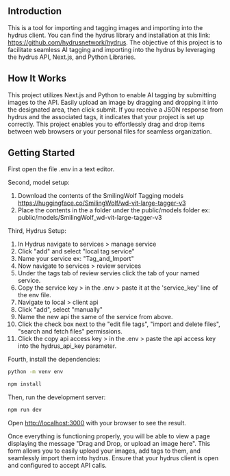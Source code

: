 ## Introduction

This is a tool for importing and tagging images and importing into the hydrus client. You can find the hydrus library and installation at this link: https://github.com/hydrusnetwork/hydrus. The objective of this project is to facilitate seamless AI tagging and importing into the hydrus by leveraging the hydrus API, Next.js, and Python Libraries.

## How It Works

This project utilizes Next.js and Python to enable AI tagging by submitting images to the API. Easily upload an image by dragging and dropping it into the designated area, then click submit. If you receive a JSON response from hydrus and the associated tags, it indicates that your project is set up correctly. This project enables you to effortlessly drag and drop items between web browsers or your personal files for seamless organization.


## Getting Started
First open the file .env in a text editor.

Second, model setup:

1. Download the contents of the SmilingWolf Tagging models https://huggingface.co/SmilingWolf/wd-vit-large-tagger-v3
2. Place the contents in the a folder under the public/models folder
  ex: public/models/SmilingWolf_wd-vit-large-tagger-v3

Third, Hydrus Setup:
1. In Hydrus navigate to services > manage service
2. Click "add" and select "local tag service"
3. Name your service ex: "Tag_and_Import"
4. Now navigate to services > review services
5. Under the tags tab of review servies click the tab of your named service.
6. Copy the service key > in the .env > paste it at the 'service_key' line of the env file.
7. Navigate to local > client api
8. Click "add", select "manually"
9. Name the new api the same of the service from above.
9. Click the check box next to the "edit file tags", "import and delete files", "search and fetch files" permissions.
10. Click the copy api access key > in the .env > paste the api access key into the hydrus_api_key parameter.

Fourth, install the dependencies:

```bash
python -m venv env

npm install
```

Then, run the development server:

```bash
npm run dev
```

Open [http://localhost:3000](http://localhost:3000) with your browser to see the result.

Once everything is functioning properly, you will be able to view a page displaying the message "Drag and Drop, or upload an image here". This form allows you to easily upload your images, add tags to them, and seamlessly import them into hydrus. Ensure that your hydrus client is open and configured to accept API calls.